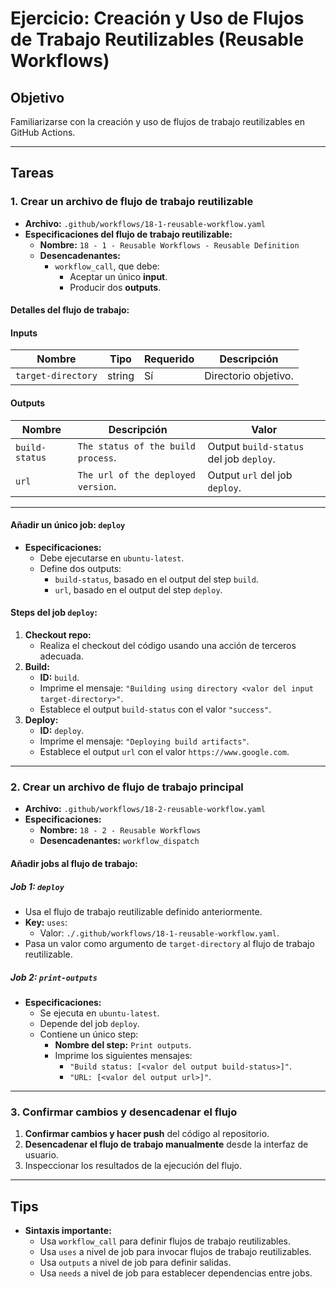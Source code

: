 # Ejercicio: Creación y Uso de Flujos de Trabajo Reutilizables (Reusable Workflows)

## Objetivo
Familiarizarse con la creación y uso de flujos de trabajo reutilizables en GitHub Actions.

---

## Tareas

### 1. Crear un archivo de flujo de trabajo reutilizable
- **Archivo:** `.github/workflows/18-1-reusable-workflow.yaml`
- **Especificaciones del flujo de trabajo reutilizable:**
  - **Nombre:** `18 - 1 - Reusable Workflows - Reusable Definition`
  - **Desencadenantes:**
    - `workflow_call`, que debe:
      - Aceptar un único **input**.
      - Producir dos **outputs**.

#### Detalles del flujo de trabajo:

#### Inputs
| Nombre             | Tipo   | Requerido | Descripción            |
|--------------------|--------|-----------|------------------------|
| `target-directory` | string | Sí        | Directorio objetivo.   |

#### Outputs
| Nombre          | Descripción                              | Valor                                    |
|-----------------|------------------------------------------|------------------------------------------|
| `build-status`  | `The status of the build process`.       | Output `build-status` del job `deploy`.  |
| `url`           | `The url of the deployed version`.       | Output `url` del job `deploy`.           |

---

#### Añadir un único job: `deploy`
- **Especificaciones:**
  - Debe ejecutarse en `ubuntu-latest`.
  - Define dos outputs:
    - `build-status`, basado en el output del step `build`.
    - `url`, basado en el output del step `deploy`.

#### Steps del job `deploy`:
1. **Checkout repo:**
   - Realiza el checkout del código usando una acción de terceros adecuada.
2. **Build:**
   - **ID:** `build`.
   - Imprime el mensaje: `"Building using directory <valor del input target-directory>"`.
   - Establece el output `build-status` con el valor `"success"`.
3. **Deploy:**
   - **ID:** `deploy`.
   - Imprime el mensaje: `"Deploying build artifacts"`.
   - Establece el output `url` con el valor `https://www.google.com`.

---

### 2. Crear un archivo de flujo de trabajo principal
- **Archivo:** `.github/workflows/18-2-reusable-workflow.yaml`
- **Especificaciones:**
  - **Nombre:** `18 - 2 - Reusable Workflows`
  - **Desencadenantes:** `workflow_dispatch`

#### Añadir jobs al flujo de trabajo:

##### Job 1: `deploy`
- Usa el flujo de trabajo reutilizable definido anteriormente.
- **Key:** `uses`:
  - Valor: `./.github/workflows/18-1-reusable-workflow.yaml`.
- Pasa un valor como argumento de `target-directory` al flujo de trabajo reutilizable.

##### Job 2: `print-outputs`
- **Especificaciones:**
  - Se ejecuta en `ubuntu-latest`.
  - Depende del job `deploy`.
  - Contiene un único step:
    - **Nombre del step:** `Print outputs`.
    - Imprime los siguientes mensajes:
      - `"Build status: [<valor del output build-status>]"`.
      - `"URL: [<valor del output url>]"`.

---

### 3. Confirmar cambios y desencadenar el flujo
1. **Confirmar cambios y hacer push** del código al repositorio.
2. **Desencadenar el flujo de trabajo manualmente** desde la interfaz de usuario.
3. Inspeccionar los resultados de la ejecución del flujo.

---

## Tips

- **Sintaxis importante:**
  - Usa `workflow_call` para definir flujos de trabajo reutilizables.
  - Usa `uses` a nivel de job para invocar flujos de trabajo reutilizables.
  - Usa `outputs` a nivel de job para definir salidas.
  - Usa `needs` a nivel de job para establecer dependencias entre jobs.

